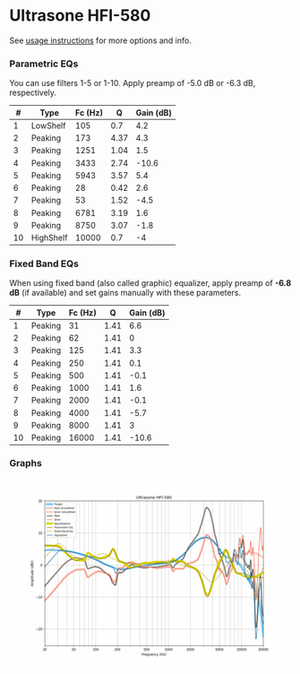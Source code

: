 # Ultrasone HFI-580
See [usage instructions](https://github.com/jaakkopasanen/AutoEq#usage) for more options and info.

### Parametric EQs
You can use filters 1-5 or 1-10. Apply preamp of -5.0 dB or -6.3 dB, respectively.

|   # | Type      |   Fc (Hz) |    Q |   Gain (dB) |
|-----|-----------|-----------|------|-------------|
|   1 | LowShelf  |       105 | 0.7  |         4.2 |
|   2 | Peaking   |       173 | 4.37 |         4.3 |
|   3 | Peaking   |      1251 | 1.04 |         1.5 |
|   4 | Peaking   |      3433 | 2.74 |       -10.6 |
|   5 | Peaking   |      5943 | 3.57 |         5.4 |
|   6 | Peaking   |        28 | 0.42 |         2.6 |
|   7 | Peaking   |        53 | 1.52 |        -4.5 |
|   8 | Peaking   |      6781 | 3.19 |         1.6 |
|   9 | Peaking   |      8750 | 3.07 |        -1.8 |
|  10 | HighShelf |     10000 | 0.7  |        -4   |

### Fixed Band EQs
When using fixed band (also called graphic) equalizer, apply preamp of **-6.8 dB** (if available) and set gains manually with these parameters.

|   # | Type    |   Fc (Hz) |    Q |   Gain (dB) |
|-----|---------|-----------|------|-------------|
|   1 | Peaking |        31 | 1.41 |         6.6 |
|   2 | Peaking |        62 | 1.41 |         0   |
|   3 | Peaking |       125 | 1.41 |         3.3 |
|   4 | Peaking |       250 | 1.41 |         0.1 |
|   5 | Peaking |       500 | 1.41 |        -0.1 |
|   6 | Peaking |      1000 | 1.41 |         1.6 |
|   7 | Peaking |      2000 | 1.41 |        -0.1 |
|   8 | Peaking |      4000 | 1.41 |        -5.7 |
|   9 | Peaking |      8000 | 1.41 |         3   |
|  10 | Peaking |     16000 | 1.41 |       -10.6 |

### Graphs
![](./Ultrasone%20HFI-580.png)
